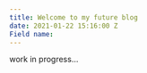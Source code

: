 ```yaml
---
title: Welcome to my future blog
date: 2021-01-22 15:16:00 Z
Field name: 
---
```


work in progress...